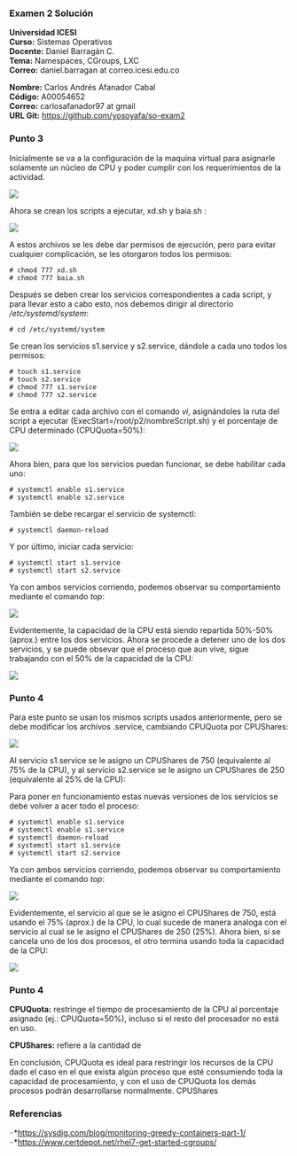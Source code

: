 ### Examen 2 Solución
**Universidad ICESI**  
**Curso:** Sistemas Operativos  
**Docente:** Daniel Barragán C.  
**Tema:** Namespaces, CGroups, LXC  
**Correo:** daniel.barragan at correo.icesi.edu.co

**Nombre:** Carlos Andrés Afanador Cabal  
**Código:** A00054652  
**Correo:** carlosafanador97 at gmail  
**URL Git:** https://github.com/yosoyafa/so-exam2   

### Punto 3

 Inicialmente se va a la configuración de la maquina virtual para asignarle solamente un núcleo de CPU y poder cumplir con los requerimientos de la actividad.  
 
  ![][1]
  
  Ahora se crean los scripts a ejecutar, xd.sh y baia.sh :
  
   ![][2]
   
   A estos archivos se les debe dar permisos de ejecución, pero para evitar cualquier complicación, se les otorgaron todos los permisos:
   ```
# chmod 777 xd.sh
# chmod 777 baia.sh
```
   
   Después se deben crear los servicios correspondientes a cada script, y para llevar esto a cabo esto, nos debemos dirigir al directorio */etc/systemd/system*:
   
```
# cd /etc/systemd/system
```
Se crean los servicios s1.service y s2.service, dándole a cada uno todos los permisos:

```
# touch s1.service
# touch s2.service
# chmod 777 s1.service
# chmod 777 s2.service
```
Se entra a editar cada archivo con el comando _vi_, asignándoles la ruta del script a ejecutar (ExecStart=/root/p2/nombreScript.sh) y el porcentaje de CPU determinado (CPUQuota=50%):

   ![][3]
   
Ahora bien, para que los servicios puedan funcionar, se debe habilitar cada uno:
   ```
# systemctl enable s1.service
# systemctl enable s2.service
```
También se debe recargar el servicio de systemctl:

   ```
# systemctl daemon-reload
```

Y por último, iniciar cada servicio:
   ```
# systemctl start s1.service
# systemctl start s2.service
```

Ya con ambos servicios corriendo, podemos observar su comportamiento mediante el comando _top_:

   ![][4]

Evidentemente, la capacidad de la CPU está siendo repartida 50%-50% (aprox.) entre los dos servicios. Ahora se procede a detener uno de los dos servicios, y se puede obsevar que el proceso que aun vive, sigue trabajando con el 50% de la capacidad de la CPU:


   ![][5]
   
   
### Punto 4

Para este punto se usan los mismos scripts usados anteriormente, pero se debe modificar los archivos .service, cambiando CPUQuota por CPUShares:

   ![][6]
   
Al servicio s1.service se le asigno un CPUShares de 750 (equivalente al 75% de la CPU), y al servicio s2.service se le asigno un CPUShares de 250 (equivalente al 25% de la CPU): 

Para poner en funcionamiento estas nuevas versiones de los servicios se debe volver a acer todo el proceso:

   ```
# systemctl enable s1.service
# systemctl enable s1.service
# systemctl daemon-reload
# systemctl start s1.service
# systemctl start s2.service
```

Ya con ambos servicios corriendo, podemos observar su comportamiento mediante el comando _top_:


   ![][7]
   
Evidentemente, el servicio al que se le asigno el CPUShares de 750, está usando el 75% (aprox.) de la CPU, lo cual sucede de manera analoga con el servicio al cual se le asigno el CPUShares de 250 (25%). Ahora bien, si se cancela uno de los dos procesos, el otro termina usando toda la capacidad de la CPU:

   ![][8]
   
   
### Punto 4

**CPUQuota:** restringe el tiempo de procesamiento de la CPU al porcentaje asignado (ej.: CPUQuota=50%), incluso si el resto del procesador no está en uso.

**CPUShares:** refiere a la cantidad de 

En conclusión, CPUQuota es ideal para restringir los recursos de la CPU dado el caso en el que exista algún proceso que esté consumiendo toda la capacidad de procesamiento, y con el uso de CPUQuota los demás procesos podrán desarrollarse normalmente. CPUShares 

### Referencias
··*https://sysdig.com/blog/monitoring-greedy-containers-part-1/
··*https://www.certdepot.net/rhel7-get-started-cgroups/
   
[1]: images/conf.png
[2]: images/1-scripts.png
[3]: images/1-servicesCPUQuota.png
[4]: images/1-top2procs.png
[5]: images/1-top1proc.png
[6]: images/2-servicesCPUShares.png
[7]: images/2-top2procs.png
[8]: images/2-top1proc.png
